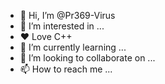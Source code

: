 - 👋 Hi, I’m @Pr369-Virus
- 👀 I’m interested in ...
- ❤  Love C++
- 🌱 I’m currently learning ...
- 💞️ I’m looking to collaborate on ...
- 📫 How to reach me ...

<!---
Pr369-Virus/Pr369-Virus is a ✨ special ✨ repository because its `README.md` (this file) appears on your GitHub profile.
You can click the Preview link to take a look at your changes.
--->
